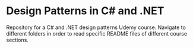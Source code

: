 # Design Patterns in C# and .NET

Repository for a C# and .NET design patterns Udemy course. Navigate to different folders in order to read specific README files of different course sections.
